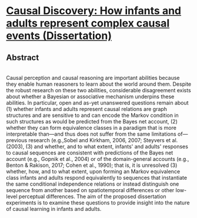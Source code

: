 <h1><u>Causal Discovery: How infants and adults represent complex causal events (Dissertation)</u></h1>
<h2>Abstract</h2>
</br>
Causal perception and causal reasoning are important abilities because they enable human reasoners to learn about the world around them. Despite the robust research on these two abilities, considerable disagreement exists about whether a Bayesian or associative mechanism underpins these abilities. In particular, open and as-yet unanswered questions remain about (1) whether infants and adults represent causal relations are graph structures and are sensitive to and can encode the Markov condition in such structures as would be predicted from the Bayes net account, (2) whether they can form equivalence classes in a paradigm that is more interpretable than—and thus does not suffer from the same limitations of—previous research (e.g.,Sobel and Kirkham, 2006, 2007; Steyvers et al. (2003), (3) and whether, and to what extent, infants' and adults' responses to causal sequences are consistent with predictions of the Bayes net account (e.g., Gopnik et al., 2004) or of the domain-general accounts (e.g., Benton & Rakison, 2017; Cohen et al., 1990); that is, it is unresolved (3) whether, how, and to what extent, upon forming an Markov equivalence class infants and adults respond equivalently to sequences that instantiate the same conditional independence relations or instead distinguish one sequence from another based on spatiotemporal differences or other low-level perceptual differences. The aim of the proposed dissertation experiments is to examine these questions to provide insight into the nature of causal learning in infants and adults.
